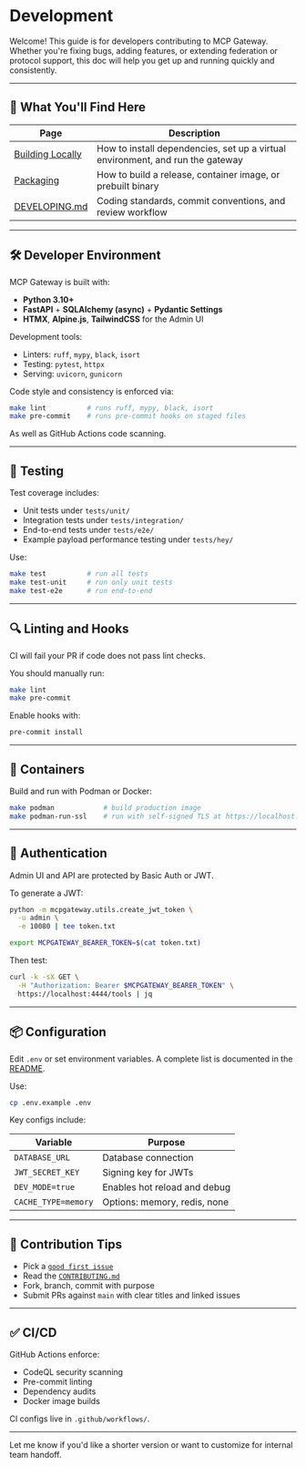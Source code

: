 # Development

Welcome! This guide is for developers contributing to MCP Gateway. Whether you're fixing bugs, adding features, or extending federation or protocol support, this doc will help you get up and running quickly and consistently.

---

## 🧰 What You'll Find Here

| Page                                                                              | Description                                                                    |
| --------------------------------------------------------------------------------- | ------------------------------------------------------------------------------ |
| [Building Locally](building.md)                                                   | How to install dependencies, set up a virtual environment, and run the gateway |
| [Packaging](packaging.md)                                                         | How to build a release, container image, or prebuilt binary                    |
| [DEVELOPING.md](https://github.com/IBM/mcp-context-forge/blob/main/DEVELOPING.md) | Coding standards, commit conventions, and review workflow                      |

---

## 🛠 Developer Environment

MCP Gateway is built with:

* **Python 3.10+**
* **FastAPI** + **SQLAlchemy (async)** + **Pydantic Settings**
* **HTMX**, **Alpine.js**, **TailwindCSS** for the Admin UI

Development tools:

* Linters: `ruff`, `mypy`, `black`, `isort`
* Testing: `pytest`, `httpx`
* Serving: `uvicorn`, `gunicorn`

Code style and consistency is enforced via:

```bash
make lint          # runs ruff, mypy, black, isort
make pre-commit    # runs pre-commit hooks on staged files
```

As well as GitHub Actions code scanning.

---

## 🧪 Testing

Test coverage includes:

* Unit tests under `tests/unit/`
* Integration tests under `tests/integration/`
* End-to-end tests under `tests/e2e/`
* Example payload performance testing under `tests/hey/`

Use:

```bash
make test          # run all tests
make test-unit     # run only unit tests
make test-e2e      # run end-to-end
```

---

## 🔍 Linting and Hooks

CI will fail your PR if code does not pass lint checks.

You should manually run:

```bash
make lint
make pre-commit
```

Enable hooks with:

```bash
pre-commit install
```

---

## 🐳 Containers

Build and run with Podman or Docker:

```bash
make podman            # build production image
make podman-run-ssl    # run with self-signed TLS at https://localhost:4444
```

---

## 🔐 Authentication

Admin UI and API are protected by Basic Auth or JWT.

To generate a JWT:

```bash
python -m mcpgateway.utils.create_jwt_token \
  -u admin \
  -e 10080 | tee token.txt

export MCPGATEWAY_BEARER_TOKEN=$(cat token.txt)
```

Then test:

```bash
curl -k -sX GET \
  -H "Authorization: Bearer $MCPGATEWAY_BEARER_TOKEN" \
  https://localhost:4444/tools | jq
```

---

## 📦 Configuration

Edit `.env` or set environment variables. A complete list is documented in the [README](https://github.com/IBM/mcp-context-forge#configuration-env-or-env-vars).

Use:

```bash
cp .env.example .env
```

Key configs include:

| Variable            | Purpose                      |
| ------------------- | ---------------------------- |
| `DATABASE_URL`      | Database connection          |
| `JWT_SECRET_KEY`    | Signing key for JWTs         |
| `DEV_MODE=true`     | Enables hot reload and debug |
| `CACHE_TYPE=memory` | Options: memory, redis, none |

---

## 🚧 Contribution Tips

* Pick a [`good first issue`](https://github.com/IBM/mcp-context-forge/issues?q=is%3Aissue+label%3A%22good+first+issue%22+is%3Aopen)
* Read the [`CONTRIBUTING.md`](https://github.com/IBM/mcp-context-forge/blob/main/CONTRIBUTING.md)
* Fork, branch, commit with purpose
* Submit PRs against `main` with clear titles and linked issues

---

## ✅ CI/CD

GitHub Actions enforce:

* CodeQL security scanning
* Pre-commit linting
* Dependency audits
* Docker image builds

CI configs live in `.github/workflows/`.

---

Let me know if you'd like a shorter version or want to customize for internal team handoff.
